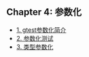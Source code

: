 ## Chapter 4: 参数化

- [1. gtest参数化简介](recipe-01/README.md)
- [2. 参数化测试](recipe-02/README.md)
- [3. 类型参数化](recipe-03/README.md)


